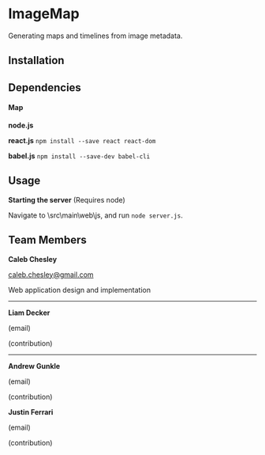 # ImageMap
Generating maps and timelines from image metadata.

## Installation


## Dependencies


#### Map
**node.js**

**react.js**
`npm install --save react react-dom`

**babel.js**
`npm install --save-dev babel-cli`

## Usage
**Starting the server** (Requires node)

Navigate to \src\main\web\js, and run `node server.js`.



## Team Members

**Caleb Chesley**  

caleb.chesley@gmail.com

Web application design and implementation

***

**Liam Decker**

(email)

(contribution)

***

**Andrew Gunkle**

(email)

(contribution)

**Justin Ferrari**

(email)

(contribution)


